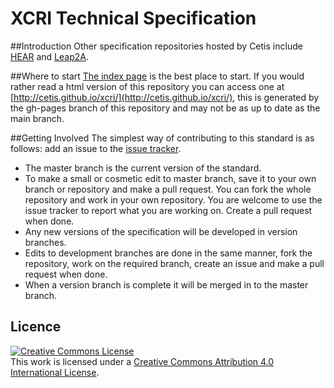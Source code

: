 # XCRI Technical Specification

##Introduction
 Other specification repositories hosted by Cetis include [HEAR](https://github.com/Cetis/hear/) and [Leap2A](https://github.com/Cetis/leap2a).

##Where to start
[The index page](https://github.com/Cetis/xcri/blob/master/xcri/index.md) is the best place to start. If you would rather read a html version of this repository you can access one at [http://cetis.github.io/xcri/](http://cetis.github.io/xcri/), this is generated by the gh-pages branch of this repository and may not be as up to date as the main branch.

##Getting Involved
The simplest way of contributing to this standard is as follows: add an issue to the [issue tracker](https://github.com/Cetis/xcri/issues).

- The master branch is the current version of the standard.
- To make a small or cosmetic edit to master branch, save it to your own branch or repository and make a pull request.  You can fork the whole repository and work in your own repository. You are welcome to use the issue tracker to report what you are working on. Create a pull request when done.
- Any new versions of the specification will be developed in version branches.
- Edits to development branches are done in the same manner, fork the repository, work on the required branch, create an issue and make a pull request when done.
- When a version branch is complete it will be merged in to the master branch.
 
## Licence
<a rel="license" href="http://creativecommons.org/licenses/by/4.0/"><img alt="Creative Commons License" style="border-width:0" src="https://i.creativecommons.org/l/by/4.0/88x31.png" /></a><br />This work is licensed under a <a rel="license" href="http://creativecommons.org/licenses/by/4.0/">Creative Commons Attribution 4.0 International License</a>.
